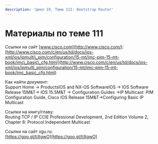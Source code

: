 ```yaml
---
description: 'Цикл 19, Тема 111: Bootstrap Router'
---
```


# Материалы по теме 111

Ссылки на сайт [www.cisco.com](http://www.cisco.com/):  
[http://www.cisco.com/c/en/us/td/docs/ios-xml/ios/ipmulti\_pim/configuration/15-mt/imc-pim-15-mt-book/imc\_basic\_cfg.html](http://www.cisco.com/c/en/us/td/docs/ios-xml/ios/ipmulti_pim/configuration/15-mt/imc-pim-15-mt-book/imc_basic_cfg.html)

Как найти документ:  
Support Home → ProductsIOS and NX-OS SoftwareIOS → IOS Software Release 15M&T→ IOS 15.5M&T → Configuration Guides →IP Multicast: PIM Configuration Guide, Cisco IOS Release 15M&T→Configuring Basic IP Multicast

Ссылки на книгу/главу:  
Routing TCP / IP CCIE Professional Development, 2nd Edition Volume 2, Chapter 8: Protocol Independent Multicast

Ссылки на сайт xgu.ru:  
[https://goo.gl/tiXgwO](https://goo.gl/tiXgwO)

